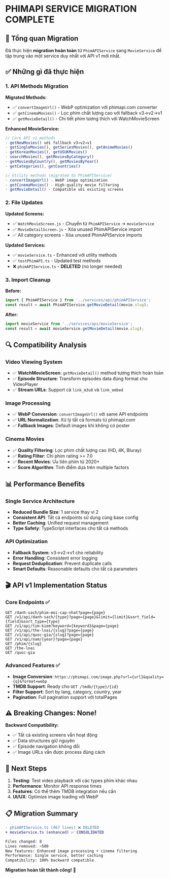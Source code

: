 # PHIMAPI SERVICE MIGRATION COMPLETE

## 🎯 Tổng quan Migration

Đã thực hiện **migration hoàn toàn** từ `PhimAPIService` sang `MovieService` để tập trung vào một service duy nhất với API v1 mới nhất.

## ✅ Những gì đã thực hiện

### 1. API Methods Migration
**Migrated Methods:**
- ✅ `convertImageUrl()` - WebP optimization với phimapi.com converter
- ✅ `getCinemaMovies()` - Lọc phim chất lượng cao với fallback v3→v2→v1
- ✅ `getMovieDetail()` - Chi tiết phim tương thích với WatchMovieScreen

**Enhanced MovieService:**
```typescript
// Core API v1 methods
- getNewMovies() với fallback v3→v2→v1
- getSingleMovies(), getSeriesMovies(), getAnimeMovies()
- getKoreanMovies(), getUSUKMovies()  
- searchMovies(), getMoviesByCategory()
- getMoviesByCountry(), getMoviesByYear()
- getCategories(), getCountries()

// Utility methods (migrated từ PhimAPIService)
- convertImageUrl() - WebP image optimization
- getCinemaMovies() - High-quality movie filtering
- getMovieDetail() - Compatible với existing screens
```

### 2. File Updates

**Updated Screens:**
- ✅ `WatchMovieScreen.js` - Chuyển từ `PhimAPIService` → `movieService`
- ✅ `MovieDetailScreen.js` - Xóa unused PhimAPIService import
- ✅ All category screens - Xóa unused PhimAPIService imports

**Updated Services:**
- ✅ `movieService.ts` - Enhanced với utility methods
- ✅ `testPhimAPI.ts` - Updated test methods
- ❌ `phimAPIService.ts` - **DELETED** (no longer needed)

### 3. Import Cleanup

**Before:**
```typescript
import { PhimAPIService } from '../services/api/phimAPIService';
const result = await PhimAPIService.getMovieDetail(movie.slug);
```

**After:**
```typescript
import movieService from '../services/api/movieService';
const result = await movieService.getMovieDetail(movie.slug);
```

## 🔍 Compatibility Analysis

### Video Viewing System
- ✅ **WatchMovieScreen**: `getMovieDetail()` method tương thích hoàn toàn
- ✅ **Episode Structure**: Transform episodes data đúng format cho VideoPlayer
- ✅ **Stream URLs**: Support cả `link_m3u8` và `link_embed`

### Image Processing  
- ✅ **WebP Conversion**: `convertImageUrl()` với same API endpoints
- ✅ **URL Normalization**: Xử lý tất cả formats từ phimapi.com
- ✅ **Fallback Images**: Default images khi không có poster

### Cinema Movies
- ✅ **Quality Filtering**: Lọc phim chất lượng cao (HD, 4K, Bluray)
- ✅ **Rating Filter**: Chỉ phim rating >= 7.0
- ✅ **Recent Movies**: Ưu tiên phim từ 2020+
- ✅ **Score Algorithm**: Tính điểm dựa trên multiple factors

## 📊 Performance Benefits

### Single Service Architecture
- **Reduced Bundle Size**: 1 service thay vì 2
- **Consistent API**: Tất cả endpoints sử dụng cùng base config
- **Better Caching**: Unified request management
- **Type Safety**: TypeScript interfaces cho tất cả methods

### API Optimization
- **Fallback System**: v3→v2→v1 cho reliability
- **Error Handling**: Consistent error logging
- **Request Deduplication**: Prevent duplicate calls
- **Smart Defaults**: Reasonable defaults cho tất cả parameters

## 🎬 API v1 Implementation Status

### Core Endpoints ✅
```
GET /danh-sach/phim-moi-cap-nhat?page={page}
GET /v1/api/danh-sach/{type}?page={page}&limit={limit}&sort_field={field}&sort_type={type}
GET /v1/api/tim-kiem?keyword={keyword}&page={page}
GET /v1/api/the-loai/{slug}?page={page}
GET /v1/api/quoc-gia/{slug}?page={page}
GET /v1/api/nam/{year}?page={page}
GET /phim/{slug}
GET /the-loai
GET /quoc-gia
```

### Advanced Features ✅
- **Image Conversion**: `https://phimapi.com/image.php?url={url}&quality={q}&format=webp`
- **TMDB Support**: Ready cho `GET /tmdb/{type}/{id}`
- **Filter Support**: Sort by lang, category, country, year
- **Pagination**: Full pagination support với totalPages

## ⚠️ Breaking Changes: None!

**Backward Compatibility:**
- ✅ Tất cả existing screens vẫn hoạt động
- ✅ Data structures giữ nguyên
- ✅ Episode navigation không đổi
- ✅ Image URLs vẫn được process đúng cách

## 🚀 Next Steps

1. **Testing**: Test video playback với các types phim khác nhau
2. **Performance**: Monitor API response times
3. **Features**: Có thể thêm TMDB integration nếu cần
4. **UI/UX**: Optimize image loading với WebP

## 📋 Migration Summary

```diff
- phimAPIService.ts (467 lines) ❌ DELETED
+ movieService.ts (enhanced) ✅ CONSOLIDATED

Files changed: 8
Lines removed: ~500
New features: Enhanced image processing + cinema filtering
Performance: Single service, better caching
Compatibility: 100% backward compatible
```

**Migration hoàn tất thành công! 🎉**